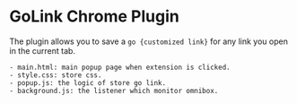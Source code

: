 # GoLink Chrome Plugin

The plugin allows you to save a `go {customized link}` for any link you open in the current tab.

```
- main.html: main popup page when extension is clicked.
- style.css: store css.
- popup.js: the logic of store go link.
- background.js: the listener which monitor omnibox. 
```